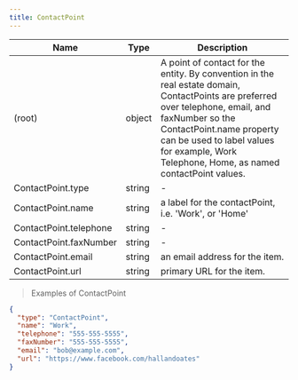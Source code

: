 ```yaml
---
title: ContactPoint
---
```

| Name | Type | Description |
|---|---|---|
| (root) | object | A point of contact for the entity. By convention in the real estate domain, ContactPoints are preferred over telephone, email, and faxNumber so the ContactPoint.name property can be used to label values for example, Work Telephone, Home, as named contactPoint values. |
| ContactPoint.type | string | - |
| ContactPoint.name | string | a label for the contactPoint, i.e. 'Work', or 'Home' |
| ContactPoint.telephone | string | - |
| ContactPoint.faxNumber | string | - |
| ContactPoint.email | string | an email address for the item. |
| ContactPoint.url | string | primary URL for the item. |

> Examples of ContactPoint

```json
{
  "type": "ContactPoint",
  "name": "Work",
  "telephone": "555-555-5555",
  "faxNumber": "555-555-5555",
  "email": "bob@example.com",
  "url": "https://www.facebook.com/hallandoates"
}
```


